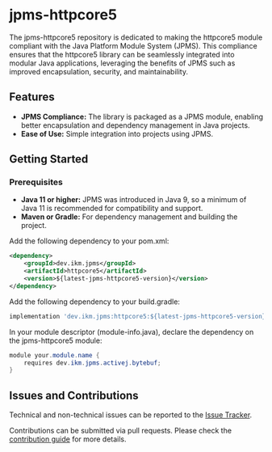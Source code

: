 # jpms-httpcore5
The jpms-httpcore5 repository is dedicated to making the httpcore5 module compliant with the Java Platform Module System (JPMS). This compliance ensures that the httpcore5 library can be seamlessly integrated into modular Java applications, leveraging the benefits of JPMS such as improved encapsulation, security, and maintainability.

## Features

* **JPMS Compliance:** The library is packaged as a JPMS module, enabling better encapsulation and dependency management in Java projects.
* **Ease of Use:** Simple integration into projects using JPMS.

## Getting Started
### Prerequisites

* **Java 11 or higher:** JPMS was introduced in Java 9, so a minimum of Java 11 is recommended for compatibility and support.
* **Maven or Gradle:** For dependency management and building the project.

Add the following dependency to your pom.xml:
```xml
<dependency>
    <groupId>dev.ikm.jpms</groupId>
	<artifactId>httpcore5</artifactId>
    <version>${latest-jpms-httpcore5-version}</version>
</dependency>
```

Add the following dependency to your build.gradle:
```groovy
implementation 'dev.ikm.jpms:httpcore5:${latest-jpms-httpcore5-version}'
```

In your module descriptor (module-info.java), declare the dependency on the jpms-httpcore5 module:

```java
module your.module.name {
    requires dev.ikm.jpms.activej.bytebuf;
}
```


## Issues and Contributions
Technical and non-technical issues can be reported to the [Issue Tracker](https://github.com/ikmdev/httpcore5/issues).

Contributions can be submitted via pull requests. Please check the [contribution guide](doc/how-to-contribute.md) for more details.